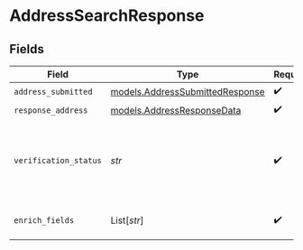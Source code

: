 # AddressSearchResponse


## Fields

| Field                                                                                   | Type                                                                                    | Required                                                                                | Description                                                                             |
| --------------------------------------------------------------------------------------- | --------------------------------------------------------------------------------------- | --------------------------------------------------------------------------------------- | --------------------------------------------------------------------------------------- |
| `address_submitted`                                                                     | [models.AddressSubmittedResponse](../models/addresssubmittedresponse.md)                | :heavy_check_mark:                                                                      | N/A                                                                                     |
| `response_address`                                                                      | [models.AddressResponseData](../models/addressresponsedata.md)                          | :heavy_check_mark:                                                                      | N/A                                                                                     |
| `verification_status`                                                                   | *str*                                                                                   | :heavy_check_mark:                                                                      | Indicates if the address was VERIFIED, PARTIALLY_VERIFIED, INVALID, UNVERIFIABLE, BLANK |
| `enrich_fields`                                                                         | List[*str*]                                                                             | :heavy_check_mark:                                                                      | List of additional fields added to enrich the address                                   |